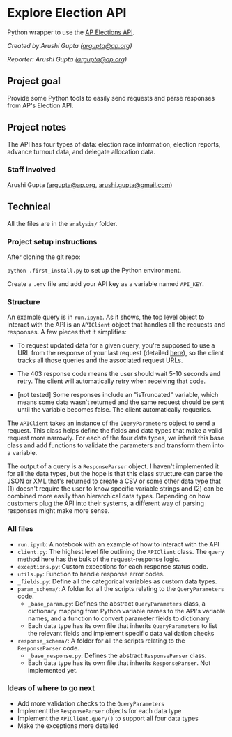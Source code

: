 # Explore Election API

Python wrapper to use the [AP Elections API](https://developer.ap.org/ap-elections-api/docs/index.html#t=Welcome.htm).

*Created by Arushi Gupta (<argupta@ap.org>)*

*Reporter: Arushi Gupta (<argupta@ap.org>)*

## Project goal

Provide some Python tools to easily send requests and parse responses from AP's Election API. 

## Project notes

The API has four types of data: election race information, election reports, advance turnout data, and delegate allocation data.

### Staff involved

Arushi Gupta (<argupta@ap.org>, <arushi.gupta@gmail.com>)

## Technical

All the files are in the `analysis/` folder.

### Project setup instructions

After cloning the git repo:

`python .first_install.py` to set up the Python environment.

Create a `.env` file and add your API key as a variable named `API_KEY`.

### Structure

An example query is in `run.ipynb`. As it shows, the top level object to interact with the API is an `APIClient` object that handles all the requests and responses. A few pieces that it simplifies:

- To request updated data for a given query, you're supposed to use a URL from the response of your last request (detailed [here](https://developer.ap.org/ap-elections-api/docs/Receiving_Election_Updates.htm)), so the client tracks all those queries and the associated request URLs.

- The 403 response code means the user should wait 5-10 seconds and retry. The client will automatically retry when receiving that code.

- [not tested] Some responses include an "isTruncated" variable, which means some data wasn't returned and the same request should be sent until the variable becomes false. The client automatically requeries.

The `APIClient` takes an instance of the `QueryParameters` object to send a request. This class helps define the fields and data types that make a valid request more narrowly. For each of the four data types, we inherit this base class and add functions to validate the parameters and transform them into a variable.

The output of a query is a `ResponseParser` object. I haven't implemented it for all the data types, but the hope is that this class structure can parse the JSON or XML that's returned to create a CSV or some other data type that (1) doesn't require the user to know specific variable strings and (2) can be combined more easily than hierarchical data types. Depending on how customers plug the API into their systems, a different way of parsing responses might make more sense.

### All files

- `run.ipynb`: A notebook with an example of how to interact with the API
- `client.py`: The highest level file outlining the `APIClient` class. The `query` method here has the bulk of the request-response logic.
- `exceptions.py`: Custom exceptions for each response status code.
- `utils.py`: Function to handle response error codes.
- `_fields.py`: Define all the categorical variables as custom data types.
- `param_schema/`: A folder for all the scripts relating to the `QueryParameters` code.
    - `_base_param.py`: Defines the abstract `QueryParameters` class, a dictionary mapping from Python variable names to the API's variable names, and a function to convert parameter fields to dictionary.
    - Each data type has its own file that inherits `QueryParameters` to list the relevant fields and implement specific data validation checks
- `response_schema/`: A folder for all the scripts relating to the `ResponseParser` code.
    - `_base_response.py`: Defines the abstract `ResponseParser` class.
    - Each data type has its own file that inherits `ResponseParser`. Not implemented yet.

### Ideas of where to go next

- Add more validation checks to the `QueryParameters`
- Implement the `ResponseParser` objects for each data type
- Implement the `APIClient.query()` to support all four data types
- Make the exceptions more detailed
